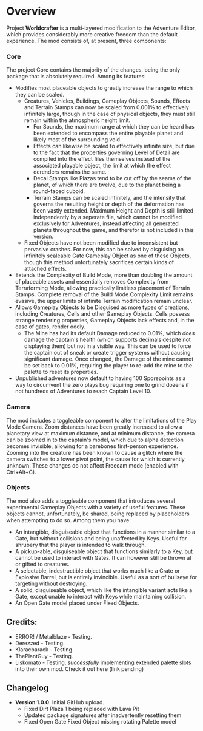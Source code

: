 # Overview
Project **Worldcrafter** is a multi-layered modification to the Adventure Editor, which provides considerably more creative freedom than the default experience. The mod consists of, at present, three components: 

### Core
The project Core contains the majority of the changes, being the only package that is absolutely required. Among its features: 
* Modifies most placeable objects to greatly increase the range to which they can be scaled. 
  * Creatures, Vehicles, Buildings, Gameplay Objects, Sounds, Effects and Terrain Stamps can now be scaled from 0.001% to effectively infinitely large, though in the case of physical objects, they must still remain within the atmospheric height limit.
    * For Sounds, the maximum range at which they can be heard has been extended to encompass the entire playable planet and likely most of the surrounding void.
    * Effects can likewise be scaled to effectively infinite size, but due to the fact that the properties governing Level of Detail are compiled into the effect files themselves instead of the associated playable object, the limit at which the effect derenders remains the same.
    * Decal Stamps like Plazas tend to be cut off by the seams of the planet, of which there are twelve, due to the planet being a round-faced cuboid.
    * Terrain Stamps can be scaled infinitely, and the intensity that governs the resulting height or depth of the deformation has been vastly extended. Maximum Height and Depth is still limited independently by a seperate file, which cannot be modified exclusively for Adventures, instead affecting all generated planets throughout the game, and therefor is not included in this version.
  * Fixed Objects have not been modified due to inconsistent but pervasive crashes. For now, this can be solved by disguising an infinitely scaleable Gate Gameplay Object as one of these Objects, though this method unfortunately sacrifices certain kinds of attached effects.
* Extends the Complexity of Build Mode, more than doubling the amount of placeable assets and essentially removes Complexity from Terraforming Mode, allowing practically limitless placement of Terrain Stamps. Complete removal of the Build Mode Complexity Limit remains evasive, the upper limits of infinite Terrain modification remain unclear.
* Allows Gameplay Objects to be Disguised as more types of creations, including Creatures, Cells and other Gameplay Objects. Cells possess strange rendering properties, Gameplay Objects lack effects and, in the case of gates, render oddly.
  * The Mine has had its default Damage reduced to 0.01%, which _does_ damage the captain's health (which supports decimals despite not displaying them) but not in a visible way. This can be used to force the captain out of sneak or create trigger systems without causing significant damage. Once changed, the Damage of the mine cannot be set back to 0.01%, requiring the player to re-add the mine to the palette to reset its properties.
* Unpublished adventures now default to having 100 Sporepoints as a way to circumvent the zero plays bug requiring one to grind dozens if not hundreds of Adventures to reach Captain Level 10.

### Camera
The mod includes a toggleable component to alter the limitations of the Play Mode Camera. Zoom distances have been greatly increased to allow a planetary view at maximum distance, and at minimum distance, the camera can be zoomed in to the captain's model, which due to alpha detection becomes invisible, allowing for a barebones first-person experience. Zooming into the creature has been known to cause a glitch where the camera switches to a lower pivot point, the cause for which is currently unknown. These changes do not affect Freecam mode (enabled with Ctrl+Alt+C).

### Objects
The mod also adds a toggleable component that introduces several experimental Gameplay Objects with a variety of useful features. These objects cannot, unfortunately, be shared, being replaced by placeholders when attempting to do so. Among them you have:
* An intangible, disguiseable object that functions in a manner similar to a Gate, but without collisions and being unaffected by Keys. Useful for shrubery that the player is intended to walk through.
* A pickup-able, disguiseable object that functions similarly to a Key, but cannot be used to interact with Gates. It can however still be thrown at or gifted to creatures.
* A selectable, indestructible object that works much like a Crate or Explosive Barrel, but is entirely invincible. Useful as a sort of bullseye for targeting without destroying.
* A solid, disguiseable object, which like the intangible variant acts like a Gate, except unable to interact with Keys while maintaining collision.
* An Open Gate model placed under Fixed Objects.

## Credits:
* ERROR! / Metalblaze - Testing.
* Derezzed - Testing.
* Klaracbarack - Testing.
* ThePlantGuy - Testing.
* Liskomato - Testing, _successfully_ implementing extended palette slots into their own mod. Check it out here (link pending)

## Changelog
* **Version 1.0.0**. Initial GitHub upload.
  * Fixed Dirt Plaza 1 being replaced with Lava Pit
  * Updated package signatures after inadvertently resetting them
  * Fixed Open Gate Fixed Object missing rotating Palette model
